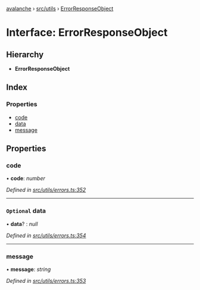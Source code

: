 [avalanche](../README.md) › [src/utils](../modules/src_utils.md) › [ErrorResponseObject](src_utils.errorresponseobject.md)

# Interface: ErrorResponseObject

## Hierarchy

* **ErrorResponseObject**

## Index

### Properties

* [code](src_utils.errorresponseobject.md#code)
* [data](src_utils.errorresponseobject.md#optional-data)
* [message](src_utils.errorresponseobject.md#message)

## Properties

###  code

• **code**: *number*

*Defined in [src/utils/errors.ts:352](https://github.com/ava-labs/avalanchejs/blob/82de5d8/src/utils/errors.ts#L352)*

___

### `Optional` data

• **data**? : *null*

*Defined in [src/utils/errors.ts:354](https://github.com/ava-labs/avalanchejs/blob/82de5d8/src/utils/errors.ts#L354)*

___

###  message

• **message**: *string*

*Defined in [src/utils/errors.ts:353](https://github.com/ava-labs/avalanchejs/blob/82de5d8/src/utils/errors.ts#L353)*
